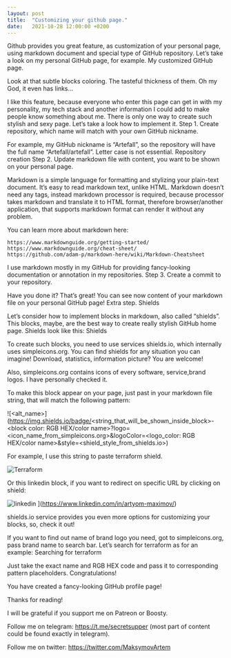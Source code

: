 ```yaml
---
layout: post
title:  "Customizing your github page."
date:   2021-10-28 12:00:00 +0200
---
```


Github provides you great feature, as customization of your personal page, using markdown document and special type of GitHub repository. Let’s take a look on my personal GitHub page, for example.
My customized GitHub page.

Look at that subtle blocks coloring. The tasteful thickness of them. Oh my God, it even has links...

I like this feature, because everyone who enter this page can get in with my personality, my tech stack and another information I could add to make people know something about me. There is only one way to create such stylish and sexy page. Let’s take a look how to implement it.
Step 1. Create repository, which name will match with your own GitHub nickname.

For example, my GitHub nickname is “Artefall”, so the repository will have the full name “Artefall/artefall”. Letter case is not essential.
Repository creation
Step 2. Update markdown file with content, you want to be shown on your personal page.

Markdown is a simple language for formatting and stylizing your plain-text document. It’s easy to read markdown text, unlike HTML. Markdown doesn’t need any tags, instead markdown processor is required, because processor takes markdown and translate it to HTML format, therefore browser/another application, that supports markdown format can render it without any problem.

You can learn more about markdown here:

    https://www.markdownguide.org/getting-started/
    https://www.markdownguide.org/cheat-sheet/
    https://github.com/adam-p/markdown-here/wiki/Markdown-Cheatsheet

I use markdown mostly in my GitHub for providing fancy-looking documentation or annotation in my repositories.
Step 3. Create a commit to your repository.

Have you done it? That’s great! You can see now content of your markdown file on your personal GitHub page!
Extra step. Shields

Let’s consider how to implement blocks in markdown, also called “shields”. This blocks, maybe, are the best way to create really stylish GitHub home page. Shields look like this:
Shields

To create such blocks, you need to use services shields.io, which internally uses simpleicons.org. You can find shields for any situation you can imagine! Download, statistics, information picture? You are welcome!

Also, simpleicons.org contains icons of every software, service,brand logos. I have personally checked it.

To make this block appear on your page, just past in your markdown file string, that will match the following pattern:

![<alt_name>](https://img.shields.io/badge/<string_that_will_be_shown_inside_block>-<block color: RGB HEX/color name>?logo=<icon_name_from_simpleicons.org>&logoColor=<logo_color: RGB HEX/color name>&style=<shield_style_from_shields.io>)

For example, I use this string to paste terraform shield.

![Terraform](https://img.shields.io/badge/terraform-7B42BC?logo=terraform&logoColor=white&style=for-the-badge)

Or this linkedin block, if you want to redirect on specific URL by clicking on shield:

![linkedin](https://img.shields.io/badge/linkedin-0A66C2?logo=linkedin&logoColor=white&style=for-the-badge) ](https://www.linkedin.com/in/artyom-maximov/)

shields.io service provides you even more options for customizing your blocks, so, check it out!

If you want to find out name of brand logo you need, got to simpleicons.org, pass brand name to search bar. Let’s search for terraform as for an example:
Searching for terraform

Just take the exact name and RGB HEX code and pass it to corresponding pattern placeholders.
Congratulations!

You have created a fancy-looking GitHub profile page!

Thanks for reading!

I will be grateful if you support me on Patreon or Boosty.

Follow me on telegram: https://t.me/secretsupper (most part of content could be found exactly in telegram).

Follow me on twitter: https://twitter.com/MaksymovArtem